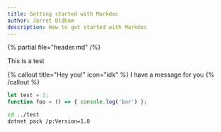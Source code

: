 ```yaml
---
title: Getting started with Markdoc
author: Jarret Oldham
description: How to get started with Markdoc
---
```


{% partial file="header.md" /%}

This is a test

{% callout title="Hey you!" icon="idk" %}
I have a message for you
{% /callout %}

```javascript
let test = 1;
function foo = () => { console.log('bar') };
```

```bash
cd ../test
dotnet pack /p:Version=1.0
```
